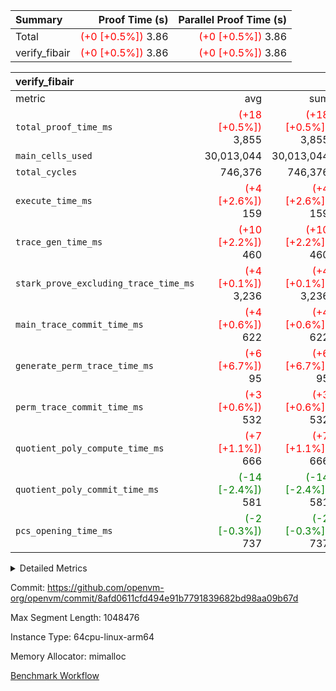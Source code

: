 | Summary | Proof Time (s) | Parallel Proof Time (s) |
|:---|---:|---:|
| Total | <span style='color: red'>(+0 [+0.5%])</span> 3.86 | <span style='color: red'>(+0 [+0.5%])</span> 3.86 |
| verify_fibair | <span style='color: red'>(+0 [+0.5%])</span> 3.86 | <span style='color: red'>(+0 [+0.5%])</span> 3.86 |


| verify_fibair |||||
|:---|---:|---:|---:|---:|
|metric|avg|sum|max|min|
| `total_proof_time_ms ` | <span style='color: red'>(+18 [+0.5%])</span> 3,855 | <span style='color: red'>(+18 [+0.5%])</span> 3,855 | <span style='color: red'>(+18 [+0.5%])</span> 3,855 | <span style='color: red'>(+18 [+0.5%])</span> 3,855 |
| `main_cells_used     ` |  30,013,044 |  30,013,044 |  30,013,044 |  30,013,044 |
| `total_cycles        ` |  746,376 |  746,376 |  746,376 |  746,376 |
| `execute_time_ms     ` | <span style='color: red'>(+4 [+2.6%])</span> 159 | <span style='color: red'>(+4 [+2.6%])</span> 159 | <span style='color: red'>(+4 [+2.6%])</span> 159 | <span style='color: red'>(+4 [+2.6%])</span> 159 |
| `trace_gen_time_ms   ` | <span style='color: red'>(+10 [+2.2%])</span> 460 | <span style='color: red'>(+10 [+2.2%])</span> 460 | <span style='color: red'>(+10 [+2.2%])</span> 460 | <span style='color: red'>(+10 [+2.2%])</span> 460 |
| `stark_prove_excluding_trace_time_ms` | <span style='color: red'>(+4 [+0.1%])</span> 3,236 | <span style='color: red'>(+4 [+0.1%])</span> 3,236 | <span style='color: red'>(+4 [+0.1%])</span> 3,236 | <span style='color: red'>(+4 [+0.1%])</span> 3,236 |
| `main_trace_commit_time_ms` | <span style='color: red'>(+4 [+0.6%])</span> 622 | <span style='color: red'>(+4 [+0.6%])</span> 622 | <span style='color: red'>(+4 [+0.6%])</span> 622 | <span style='color: red'>(+4 [+0.6%])</span> 622 |
| `generate_perm_trace_time_ms` | <span style='color: red'>(+6 [+6.7%])</span> 95 | <span style='color: red'>(+6 [+6.7%])</span> 95 | <span style='color: red'>(+6 [+6.7%])</span> 95 | <span style='color: red'>(+6 [+6.7%])</span> 95 |
| `perm_trace_commit_time_ms` | <span style='color: red'>(+3 [+0.6%])</span> 532 | <span style='color: red'>(+3 [+0.6%])</span> 532 | <span style='color: red'>(+3 [+0.6%])</span> 532 | <span style='color: red'>(+3 [+0.6%])</span> 532 |
| `quotient_poly_compute_time_ms` | <span style='color: red'>(+7 [+1.1%])</span> 666 | <span style='color: red'>(+7 [+1.1%])</span> 666 | <span style='color: red'>(+7 [+1.1%])</span> 666 | <span style='color: red'>(+7 [+1.1%])</span> 666 |
| `quotient_poly_commit_time_ms` | <span style='color: green'>(-14 [-2.4%])</span> 581 | <span style='color: green'>(-14 [-2.4%])</span> 581 | <span style='color: green'>(-14 [-2.4%])</span> 581 | <span style='color: green'>(-14 [-2.4%])</span> 581 |
| `pcs_opening_time_ms ` | <span style='color: green'>(-2 [-0.3%])</span> 737 | <span style='color: green'>(-2 [-0.3%])</span> 737 | <span style='color: green'>(-2 [-0.3%])</span> 737 | <span style='color: green'>(-2 [-0.3%])</span> 737 |



<details>
<summary>Detailed Metrics</summary>

|  | verify_program_compile_ms | total_cells | stark_prove_excluding_trace_time_ms | quotient_poly_compute_time_ms | quotient_poly_commit_time_ms | perm_trace_commit_time_ms | pcs_opening_time_ms | main_trace_commit_time_ms |
| --- | --- | --- | --- | --- | --- | --- | --- |
|  | 3 | 65,536 | 71 | 3 | 13 | 0 | 36 | 17 | 

| air_name | rows | quotient_deg | main_cols | interactions | constraints | cells |
| --- | --- | --- | --- | --- | --- | --- |
| AccessAdapterAir<2> |  | 4 |  | 5 | 12 |  | 
| AccessAdapterAir<4> |  | 4 |  | 5 | 12 |  | 
| AccessAdapterAir<8> |  | 4 |  | 5 | 12 |  | 
| FibonacciAir | 32,768 | 1 | 2 |  | 5 | 65,536 | 
| FriReducedOpeningAir |  | 4 |  | 35 | 59 |  | 
| NativePoseidon2Air<BabyBearParameters>, 1> |  | 4 |  | 31 | 302 |  | 
| PhantomAir |  | 4 |  | 3 | 4 |  | 
| ProgramAir |  | 1 |  | 1 | 4 |  | 
| VariableRangeCheckerAir |  | 1 |  | 1 | 4 |  | 
| VmAirWrapper<BranchNativeAdapterAir, BranchEqualCoreAir<1> |  | 2 |  | 11 | 23 |  | 
| VmAirWrapper<JalNativeAdapterAir, JalCoreAir> |  | 4 |  | 7 | 6 |  | 
| VmAirWrapper<NativeAdapterAir<2, 0>, PublicValuesCoreAir> |  | 4 |  | 11 | 22 |  | 
| VmAirWrapper<NativeAdapterAir<2, 1>, FieldArithmeticCoreAir> |  | 4 |  | 15 | 23 |  | 
| VmAirWrapper<NativeLoadStoreAdapterAir<1>, NativeLoadStoreCoreAir<1> |  | 4 |  | 19 | 31 |  | 
| VmAirWrapper<NativeVectorizedAdapterAir<4>, FieldExtensionCoreAir> |  | 4 |  | 15 | 23 |  | 
| VmConnectorAir |  | 4 |  | 3 | 8 |  | 
| VolatileBoundaryAir |  | 4 |  | 4 | 16 |  | 

| group | trace_gen_time_ms | total_proof_time_ms | total_cycles | total_cells | stark_prove_excluding_trace_time_ms | quotient_poly_compute_time_ms | quotient_poly_commit_time_ms | perm_trace_commit_time_ms | pcs_opening_time_ms | main_trace_commit_time_ms | main_cells_used | generate_perm_trace_time_ms | execute_time_ms |
| --- | --- | --- | --- | --- | --- | --- | --- | --- | --- | --- | --- | --- | --- |
| verify_fibair | 460 | 3,855 | 746,376 | 89,839,640 | 3,236 | 666 | 581 | 532 | 737 | 622 | 30,013,044 | 95 | 159 | 

| group | air_name | rows | prep_cols | perm_cols | main_cols | cells |
| --- | --- | --- | --- | --- | --- | --- |
| verify_fibair | AccessAdapterAir<2> | 131,072 |  | 16 | 11 | 3,538,944 | 
| verify_fibair | AccessAdapterAir<4> | 65,536 |  | 16 | 13 | 1,900,544 | 
| verify_fibair | AccessAdapterAir<8> | 32,768 |  | 16 | 17 | 1,081,344 | 
| verify_fibair | FriReducedOpeningAir | 512 |  | 76 | 64 | 71,680 | 
| verify_fibair | NativePoseidon2Air<BabyBearParameters>, 1> | 8,192 |  | 36 | 348 | 3,145,728 | 
| verify_fibair | PhantomAir | 16,384 |  | 8 | 6 | 229,376 | 
| verify_fibair | ProgramAir | 8,192 |  | 8 | 10 | 147,456 | 
| verify_fibair | VariableRangeCheckerAir | 262,144 | 2 | 8 | 1 | 2,359,296 | 
| verify_fibair | VmAirWrapper<BranchNativeAdapterAir, BranchEqualCoreAir<1> | 262,144 |  | 28 | 23 | 13,369,344 | 
| verify_fibair | VmAirWrapper<JalNativeAdapterAir, JalCoreAir> | 32,768 |  | 12 | 10 | 720,896 | 
| verify_fibair | VmAirWrapper<NativeAdapterAir<2, 1>, FieldArithmeticCoreAir> | 524,288 |  | 20 | 30 | 26,214,400 | 
| verify_fibair | VmAirWrapper<NativeLoadStoreAdapterAir<1>, NativeLoadStoreCoreAir<1> | 524,288 |  | 24 | 41 | 34,078,720 | 
| verify_fibair | VmAirWrapper<NativeVectorizedAdapterAir<4>, FieldExtensionCoreAir> | 8,192 |  | 20 | 40 | 491,520 | 
| verify_fibair | VmConnectorAir | 2 | 1 | 8 | 4 | 24 | 
| verify_fibair | VolatileBoundaryAir | 131,072 |  | 8 | 11 | 2,490,368 | 

</details>


Commit: https://github.com/openvm-org/openvm/commit/8afd0611cfd494e91b7791839682bd98aa09b67d

Max Segment Length: 1048476

Instance Type: 64cpu-linux-arm64

Memory Allocator: mimalloc

[Benchmark Workflow](https://github.com/openvm-org/openvm/actions/runs/12685683028)
